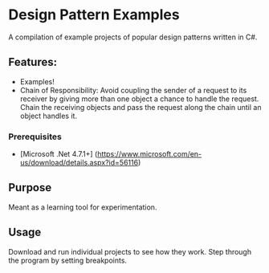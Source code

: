 # Design Pattern Examples

A compilation of example projects of popular design patterns written in C#.

## Features:

- Examples!
- Chain of Responsibility: Avoid coupling the sender of a request to its receiver by giving more than one object a chance to handle the request. Chain the receiving objects and pass the request along the chain until an object handles it.

### Prerequisites

- [Microsoft .Net 4.7.1+] (https://www.microsoft.com/en-us/download/details.aspx?id=56116)

## Purpose

Meant as a learning tool for experimentation.

## Usage

Download and run individual projects to see how they work.
Step through the program by setting breakpoints.
